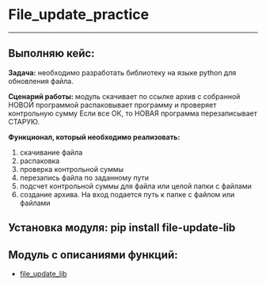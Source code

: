 # File_update_practice
***
## Выполняю кейс:
  **Задача:**
необходимо разработать библиотеку на языке python для обновления файла.

  **Сценарий работы:**
модуль скачивает по ссылке архив с собранной НОВОЙ программой
распаковывает программу и проверяет контрольную сумму
Если все ОК, то НОВАЯ программа перезаписывает СТАРУЮ.

  **Функционал, который необходимо реализовать:**
1) скачивание файла
2) распаковка
3) проверка контрольной суммы
4) перезапись файла по заданному пути
5) подсчет контрольной суммы для файла или целой папки с файлами
6) создание архива. На вход подается путь к папке с файлом или файлами

## Установка модуля: pip install file-update-lib
## Модуль с описаниями функций:
* [file_update_lib](https://github.com/GridasovAlex/File_update_lib/tree/main/file_update_lib)
